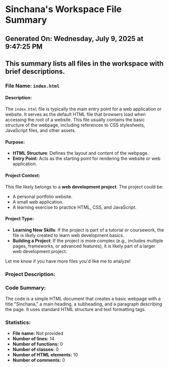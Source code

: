 # Sinchana's Workspace File Summary
## Generated On: Wednesday, July 9, 2025 at 9:47:25 PM
This summary lists all files in the workspace with brief descriptions.
---
### File Name: `index.html`

#### Description:
The `index.html` file is typically the main entry point for a web application or website. It serves as the default HTML file that browsers load when accessing the root of a website. This file usually contains the basic structure of the webpage, including references to CSS stylesheets, JavaScript files, and other assets.

#### Purpose:
- **HTML Structure**: Defines the layout and content of the webpage.
- **Entry Point**: Acts as the starting point for rendering the website or web application.

#### Project Context:
This file likely belongs to a **web development project**. The project could be:
- A personal portfolio website.
- A small web application.
- A learning exercise to practice HTML, CSS, and JavaScript.

#### Project Type:
- **Learning New Skills**: If the project is part of a tutorial or coursework, the file is likely created to learn web development basics.
- **Building a Project**: If the project is more complex (e.g., includes multiple pages, frameworks, or advanced features), it is likely part of a larger web development project.

Let me know if you have more files you'd like me to analyze! 
### Project Description:
 ### Code Summary:
The code is a simple HTML document that creates a basic webpage with a title "Sinchana," a main heading, a subheading, and a paragraph describing the page. It uses standard HTML structure and text formatting tags.

### Statistics:
- **File name:** Not provided
- **Number of lines:** 14
- **Number of functions:** 0
- **Number of classes:** 0
- **Number of HTML elements:** 10
- **Number of comments:** 0
